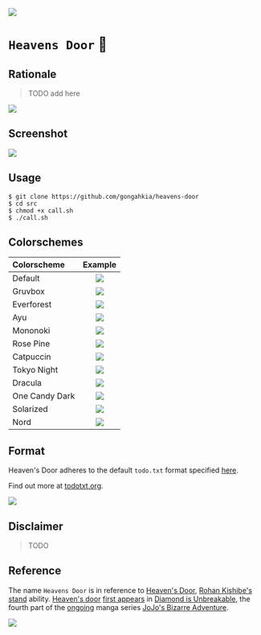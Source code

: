 [![](https://img.shields.io/badge/heavens_door_1.0.0-passing-green)](https://github.com/gongahkia/heavens-door/releases/tag/1.0.0)

# `Heavens Door` 📝

## Rationale

> TODO add here

![](./asset/screenshot/rationale.png)

## Screenshot

![](./asset/screenshot/generic.png)

## Usage

```console
$ git clone https://github.com/gongahkia/heavens-door
$ cd src
$ chmod +x call.sh
$ ./call.sh
```

## Colorschemes

| Colorscheme | Example |
| :--- | :---: |
| Default | ![](./asset/screenshot/default.png) |
| Gruvbox | ![](./asset/screenshot/gruvbox.png) |
| Everforest | ![](./asset/screenshot/everforest.png) |
| Ayu | ![](./asset/screenshot/ayu.png) |
| Mononoki | ![](./asset/screenshot/mononoki.png) |
| Rose Pine | ![](./asset/screenshot/rosePine.png) |
| Catpuccin | ![](./asset/screenshot/catpuccin.png) |
| Tokyo Night | ![](./asset/screenshot/tokyoNight.png) |
| Dracula | ![](./asset/screenshot/dracula.png) |
| One Candy Dark | ![](./asset/screenshot/oneCandyDark.png) |
| Solarized | ![](./asset/screenshot/solarized.png) |
| Nord | ![](./asset/screenshot/nord.png) |

## Format

Heaven's Door adheres to the default `todo.txt` format specified [here](https://github.com/todotxt/todo.txt).  
  
Find out more at [todotxt.org](http://todotxt.org/).

![](./asset/screenshot/reference.svg)

## Disclaimer

> TODO

## Reference

The name `Heavens Door` is in reference to [Heaven's Door](https://jojo.fandom.com/wiki/Heaven%27s_Door), [Rohan Kishibe's](https://jojo.fandom.com/wiki/Rohan_Kishibe) [stand](https://jojo.fandom.com/wiki/Stand) ability. [Heaven's door](https://jojo.fandom.com/wiki/Heaven%27s_Door) [first appears](https://www.reddit.com/r/StardustCrusaders/comments/xt5003/why_does_heavens_door_get_to_keep_its_name_while/) in [Diamond is Unbreakable](https://jojo.fandom.com/wiki/Stand), the fourth part of the [ongoing](https://www.reddit.com/r/StardustCrusaders/comments/15e13dg/is_jojos_bizarre_adventure_still_ongoing/?rdt=43328) manga series [JoJo's Bizarre Adventure](https://jojo.fandom.com/wiki/JoJo%27s_Bizarre_Adventure).

![](./asset/logo/stand.png)
